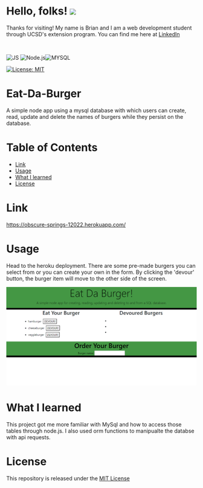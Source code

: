 # Hello, folks! <img src="https://raw.githubusercontent.com/MartinHeinz/MartinHeinz/master/wave.gif" width="30px">
Thanks for visiting! My name is Brian and I am a web development student through UCSD's extension program. You can find me here at [LinkedIn](https://www.linkedin.com/in/brian-parker-79871819b/)

<br>

![JS](https://img.shields.io/badge/javascript%20-%23323330.svg?&style=for-the-badge&logo=javascript&logoColor=%23F7DF1E) ![Node.js](https://img.shields.io/badge/Node.js-43853D?style=for-the-badge&logo=node.js&logoColor=white)![MYSQL](https://img.shields.io/badge/MySQL-00000F?style=for-the-badge&logo=mysql&logoColor=white)

[![License: MIT](https://img.shields.io/badge/License-MIT-yellow.svg)](https://opensource.org/licenses/MIT)


# Eat-Da-Burger
A simple node app using a mysql database with which users can create, read, update and delete the names of burgers while they persist on the database.

# Table of Contents

* [Link](#Link)
* [Usage](#Usage)
* [What I learned](#What-I-Learned)
* [License](#License)

# Link
https://obscure-springs-12022.herokuapp.com/

# Usage
Head to the heroku deployment. There are some pre-made burgers you can select from or you can create your own in the form. By clicking the 'devour' button, the burger item will move to the other side of the screen.

![Screenshot](https://github.com/btparker70/Eat-Da-Burger/blob/main/public/assets/images/readmecover.png?raw=true)

# What I learned

This project got me more familiar with MySql and how to access those tables through node.js. I also used orm functions to manipualte the databse with api requests.

# License
This repository is released under the [MIT License](https://opensource.org/licenses/MIT)